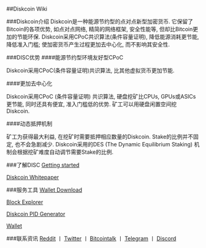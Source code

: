 ##Diskcoin Wiki

###Diskcoin介绍
Diskcoin是一种能源节约型的点对点新型加密货币. 它保留了Bitcoin的各项优势, 如点对点网络, 精简的网络框架, 安全性能等, 但却比Bitcoin更加的节能环保. Diskcoin采用CPoC共识算法(条件容量证明), 降低能源消耗更节能, 降低准入门槛; 使加密货币产生过程更加去中心化, 而不影响其安全性.

###DISC优势
####能源节约型环境友好型CPoC

Diskcoin采用CPoC(条件容量证明)共识算法, 比其他虚拟货币更加节能.

####更加去中心化

Diskcoin采用CPoC (条件容量证明) 共识算法, 硬盘挖矿比CPUs, GPUs或ASICs更节能, 同时还具有便宜, 准入门槛低的优势. 矿工可以用硬盘闲置空间挖Diskcoin.

####动态抵押机制

矿工为获得最大利益, 在挖矿时需要抵押相应数量的Diskcoin. Stake的比例并不固定, 也不会急剧减少. Diskcoin采用的DES (The Dynamic Equilibrium Staking) 机制会根据挖矿难度自动调节需要Stake的比例.

###了解DISC
[Getting started](https://diskcoin.org/started.html) 

[Diskcoin Whitepaper](https://diskcoin.org/files/diskcoin-paper/Diskcoin.pdf)



###服务工具
[Wallet Download](https://diskcoin.org/wallet.html) 

[Block Explorer](https://explorer.diskcoin.org/)

[Diskcoin PID Generator](https://diskcoin.org/PidGenerator/)

[Wallet](https://www.diskcoin.org/wallet)



###联系资讯
[Reddit](https://www.reddit.com/r/DiskcoinOrg/) 丨 [Twitter](https://twitter.com/Diskcoinorg) 丨 [Bitcointalk](https://bitcointalk.org/index.php?topic=5154264.0) 丨 [Telegram](https://t.me/Diskcoinofficialgroup) 丨  [Discord](https://discordapp.com/invite/d54EGkW)


